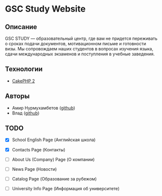# GSC Study Website

## Описание

GSC STUDY — образовательный центр, где вам не придется переживать о сроках подачи документов, мотивационном письме и готовности визы. Мы сопровождаем наших студентов в вопросах изучения языка, сдачи международных экзаменов и поступления в учебные заведения.

## Технологии

- [CakePHP 2](http://book.cakephp.org/2.0/en/index.html)

## Авторы

- Амир Нурмухамбетов ([github](https://github.com/Hereugo))
- Влад ([github](https://github.com/hectoxor))


## TODO

- [x] School English Page (Английская школа)
- [x] Contacts Page (Контакты)
- [ ] About Us (Company) Page (О компании)
- [ ] News Page (Новости)
- [ ] Catalog Page (Образование за рубежом)
- [ ] University Info Page (Информация об университете)

